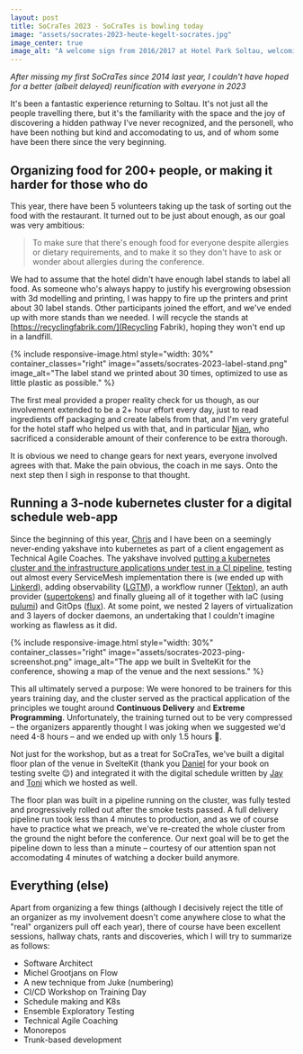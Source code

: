 ```yaml
---
layout: post
title: SoCraTes 2023 - SoCraTes is bowling today
image: "assets/socrates-2023-heute-kegelt-socrates.jpg"
image_center: true
image_alt: "A welcome sign from 2016/2017 at Hotel Park Soltau, welcoming us with the proclamation 'SoCraTes is bowling today', suggesting we'd use their bowling alley."
---
```

_After missing my first SoCraTes since 2014 last year, I couldn't have hoped for a better (albeit delayed) reunification with everyone in 2023_

It's been a fantastic experience returning to Soltau. It's not just all the people travelling there, but it's the familiarity with the space and the joy of discovering a hidden pathway I've never recognized, and the personell, who have been nothing but kind and accomodating to us, and of whom some have been there since the very beginning.

## Organizing food for 200+ people, or making it harder for those who do

This year, there have been 5 volunteers taking up the task of sorting out the food with the restaurant. It turned out to be just about enough, as our goal was very ambitious:

> To make sure that there's enough food for everyone despite allergies or dietary requirements, and to make it so they don't have to ask or wonder about allergies during the conference.

We had to assume that the hotel didn't have enough label stands to label all food. As someone who's always happy to justify his evergrowing obsession with 3d modelling and printing, I was happy to fire up the printers and print about 30 label stands. Other participants joined the effort, and we've ended up with more stands than we needed. I will recycle the stands at [https://recyclingfabrik.com/](Recycling Fabrik), hoping they won't end up in a landfill.

{% include responsive-image.html style="width: 30%" container_classes="right" image="assets/socrates-2023-label-stand.png" image_alt="The label stand we printed about 30 times, optimized to use as little plastic as possible." %}

The first meal provided a proper reality check for us though, as our involvement extended to be a 2+ hour effort every day, just to read ingredients off packaging and create labels from that, and I'm very grateful for the hotel staff who helped us with that, and in particular [Njan](https://chaos.social/@njan), who sacrificed a considerable amount of their conference to be extra thorough. 

It is obvious we need to change gears for next years, everyone involved agrees with that. Make the pain obvious, the coach in me says. Onto the next step then I sigh in response to that thought.

## Running a 3-node kubernetes cluster for a digital schedule web-app

Since the beginning of this year, [Chris](https://hachyderm.io/@krys) and I have been on a seemingly never-ending yakshave into kubernetes as part of a client engagement as Technical Agile Coaches. The yakshave involved [putting a kubernetes cluster and the infrastructure applications under test in a CI pipeline](https://gitlab.com/with-humans/devops-workshop/socrates/infrastructure/-/blob/main/.gitlab-ci.yml?ref_type=heads), testing out almost every ServiceMesh implementation there is (we ended up with [Linkerd](https://linkerd.io/)), adding observability ([LGTM](https://github.com/grafana)), a workflow runner ([Tekton](https://tekton.dev/)), an auth provider ([supertokens](https://supertokens.com/)) and finally glueing all of it together with IaC (using [pulumi](https://www.pulumi.com/)) and GitOps ([flux](https://fluxcd.io/)). At some point, we nested 2 layers of virtualization and 3 layers of docker daemons, an undertaking that I couldn't imagine working as flawless as it did.

{% include responsive-image.html style="width: 30%" container_classes="right" image="assets/socrates-2023-ping-screenshot.png" image_alt="The app we built in SvelteKit for the conference, showing a map of the venue and the next sessions." %}

This all ultimately served a purpose: We were honored to be trainers for this years training day, and the cluster served as the practical application of the principles we tought around **Continuous Delivery** and **Extreme Programming**. Unfortunately, the training turned out to be very compressed – the organizers apparently thought I was joking when we suggested we'd need 4-8 hours – and we ended up with only 1.5 hours 😬.

Not just for the workshop, but as a treat for SoCraTes, we've built a digital floor plan of the venue in SvelteKit (thank you [Daniel](https://www.linkedin.com/in/daniel-irvine/) for your book on testing svelte 😉) and integrated it with the digital schedule written by [Jay](https://github.com/jay-peper) and [Toni](https://github.com/offbyoni) which we hosted as well. 

The floor plan was built in a pipeline running on the cluster, was fully tested and progressively rolled out after the smoke tests passed. A full delivery pipeline run took less than 4 minutes to production, and as we of course have to practice what we preach, we've re-created the whole cluster from the ground the night before the conference. Our next goal will be to get the pipeline down to less than a minute – courtesy of our attention span not accomodating 4 minutes of watching a docker build anymore.

## Everything (else)

Apart from organizing a few things (although I decisively reject the title of an organizer as my involvement doesn't come anywhere close to what the "real" organizers pull off each year), there of course have been excellent sessions, hallway chats, rants and discoveries, which I will try to summarize as follows:

- Software Architect
- Michel Grootjans on Flow
- A new technique from Juke (numbering)
- CI/CD Workshop on Training Day
- Schedule making and K8s
- Ensemble Exploratory Testing
- Technical Agile Coaching
- Monorepos
- Trunk-based development